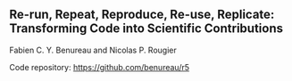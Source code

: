 ## Re-run, Repeat, Reproduce, Re-use, Replicate: Transforming Code into Scientific Contributions

Fabien C. Y. Benureau and Nicolas P. Rougier

Code repository: https://github.com/benureau/r5
